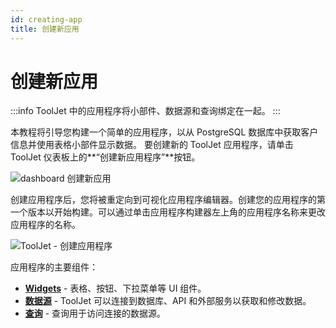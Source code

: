 ```yaml
---
id: creating-app
title: 创建新应用
---
```


# 创建新应用

:::info
ToolJet 中的应用程序将小部件、数据源和查询绑定在一起。
:::

本教程将引导您构建一个简单的应用程序，以从 PostgreSQL 数据库中获取客户信息并使用表格小部件显示数据。
要创建新的 ToolJet 应用程序，请单击 ToolJet 仪表板上的**“创建新应用程序”**按钮。


<img className="screenshot-full" src="/img/tutorial/creating-new-app/dashboard.png" alt="dashboard 创建新应用" />


创建应用程序后，您将被重定向到可视化应用程序编辑器。创建您的应用程序的第一个版本以开始构建。可以通过单击应用程序构建器左上角的应用程序名称来更改应用程序的名称。

<div style={{textAlign: 'center'}}>

![ToolJet - 创建应用程序](/img/tutorial/creating-new-app/visual-app-editor.png)

</div>

应用程序的主要组件：

- **[Widgets](/docs/tutorial/adding-widget)** - 表格、按钮、下拉菜单等 UI 组件。
- **[数据源](/docs/tutorial/adding-a-datasource)** - ToolJet 可以连接到数据库、API 和外部服务以获取和修改数据。
- **[查询](/docs/tutorial/building-queries)** - 查询用于访问连接的数据源。